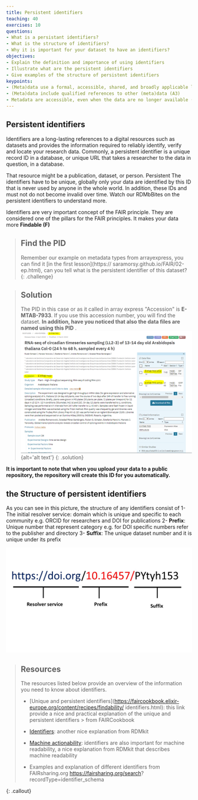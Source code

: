 ```yaml
---
title: Persistent identifiers
teaching: 40
exercises: 10
questions:
- What is a persistant identifiers?
- What is the structure of identifiers?
- Why it is important for your dataset to have an identifiers?
objectives:
- Explain the definition and importance of using identifiers
- Illustrate what are the persistent identifiers
- Give examples of the structure of persistent identifiers
keypoints:
- (Meta)data use a formal, accessible, shared, and broadly applicable language for knowledge representation (I1)
- (Meta)data include qualified references to other (meta)data (A3)
- Metadata are accessible, even when the data are no longer available (A2)
--- 
```


## Persistent identifiers

Identifiers are a long-lasting references to a digital resources such as datasets and provides the information required to reliably identify, verify and locate your research data. Commonly, a persistent identifier is a unique record ID in a database, or unique URL that takes a researcher to the data in question, in a database.

That resource might be a publication, dataset, or person.   Persistent The identifiers have to be unique, globally only your data are identified by this ID that is never used by anyone in the whole world. In addition, these IDs and must not do not become invalid over time.
Watch our RDMbBites on the persistent identifiers to understand more.   

Identifiers are very important concept of the FAIR principle. They are considered one of the pillars for the FAIR principles. It makes your data more **Findable (F)** 


> ## Find the PID
> Remember our example on metadata types from arrayexpress, you can find it [in the first lesson](https://
> saramorsy.github.io/FAIR/02-ep.html), can you tell what is the persistent identifier of this dataset?
> {: .challenge}

> ## Solution
> The PID in this case or as it called in array express "Accession" is **E-MTAB-7933**. If you use this 
> accession number, you will find the dataset. 
> **In addition, have you noticed that also the data files are named using this PID** .
> ![The PID highlighted in yellow](../fig/img17.PNG){alt='alt text'}
> {: .solution}


**It is important to note that when you upload your data to a public repository, the repository will create this ID for you automatically.**

## the Structure of persistent identifiers

As you can see in this picture, the structure of any identifiers consist of 
1- The initial resolver service: domain which is unique and specific to each community e.g. ORCID for researchers and DOI for publications
2- **Prefix**: Unique number that represent category e.g. for DOI specific numbers refer to the publisher and directory
3- **Suffix**: The unique dataset number and it is unique under its prefix

![(I have created this image so please let me know if you want to change it) The structure of persistent identifiers as in DOI, In the prefix, you can see that first part of prefix represent DOI directory and the following number is publisher. Suffix is unique under its unique prefix](fig/img18.jpg)


> ## Resources
> The resources listed below provide an overview of the information you need to know about identifiers.
> - [Unique and persistent identifiers](https://faircookbook.elixir-europe.org/content/recipes/findability/
> identifiers.html): this link provide a nice and practical explanation of the unique and persistent identifiers > from FAIRCookbook 
> 
> - [Identifiers](https://rdmkit.elixir-europe.org/identifiers.html): another nice explanation from RDMkit
> 
> - [Machine actionability](https://rdmkit.elixir-europe.org/machine_actionability): identifiers are also 
> important for machine readability, a nice explanation from RDMkit that describes machine readability
> 
> - Examples and explanation of different identifiers from FAIRsharing.org https://fairsharing.org/search?
> recordType=identifier_schema

{: .callout}

